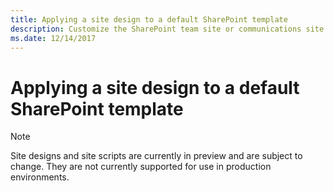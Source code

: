 ```yaml
---
title: Applying a site design to a default SharePoint template
description: Customize the SharePoint team site or communications site template by applying a site design
ms.date: 12/14/2017
---
```


# Applying a site design to a default SharePoint template

> [!NOTE]
> Site designs and site scripts are currently in preview and are subject to change. They are not currently supported for use in production environments.
